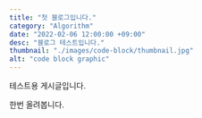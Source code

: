 ```yaml
---
title: "첫 블로그입니다."
category: "Algorithm"
date: "2022-02-06 12:00:00 +09:00"
desc: "블로그 테스트입니다."
thumbnail: "./images/code-block/thumbnail.jpg"
alt: "code block graphic"
---
```



테스트용 게시글입니다. 


한번 올려봅니다. 